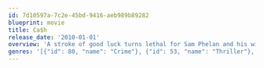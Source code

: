 ```yaml
---
id: 7d10597a-7c2e-45bd-9416-aeb989b89282
blueprint: movie
title: Ca$h
release_date: '2010-01-01'
overview: 'A stroke of good luck turns lethal for Sam Phelan and his wife Leslie when they are faced with a life-changing decision that brings strange and sinister Pyke Kubic to their doorstep. As Pyke leads Sam and Leslie on a tumultuous adventure through the streets of Chicago, each are pulled deeper and deeper into a desperate spiral of deception and violence – all in the name of money.'
genres: '[{"id": 80, "name": "Crime"}, {"id": 53, "name": "Thriller"}, {"id": 35, "name": "Comedy"}]'
---
```

